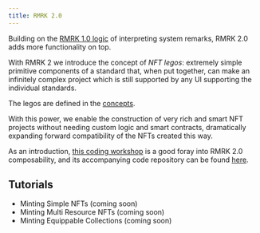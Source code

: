 ```yaml
---
title: RMRK 2.0
---
```


Building on the [RMRK 1.0 logic](/rmrk1) of interpreting system remarks, RMRK 2.0 adds more
functionality on top.

With RMRK 2 we introduce the concept of _NFT legos_: extremely simple primitive components of a
standard that, when put together, can make an infinitely complex project which is still supported by
any UI supporting the individual standards.

The legos are defined in the [concepts](/concepts).

With this power, we enable the construction of very rich and smart NFT projects without needing
custom logic and smart contracts, dramatically expanding forward compatibility of the NFTs created
this way. 

As an introduction, [this coding workshop](https://crowdcast.io/e/buidl) is a good foray into RMRK
2.0 composability, and its accompanying code repository can be found [here](https://github.com/rmrk-team/rmrk2-examples). 

## Tutorials

- Minting Simple NFTs (coming soon)
- Minting Multi Resource NFTs (coming soon)
- Minting Equippable Collections (coming soon)
